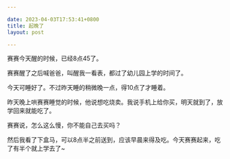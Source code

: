 ```yaml
---

date: 2023-04-03T17:53:41+0800
title: 起晚了
layout: post

---
```


赛赛今天醒的时候，已经8点45了。

赛赛醒了之后喊爸爸，叫醒我一看表，都过了幼儿园上学的时间了。

今天可睡好了。不过昨天睡的稍微晚一点，得10点了才睡着。

昨天晚上哄赛赛睡觉的时候，他说想吃烧卖。我说手机上给你买，明天就到了，放学回来就能吃了。

赛赛说，怎么这么慢，你不能自己去买吗？

然后我看了下盒马，可以8点半之前送到，应该早晨来得及吃。今天赛赛起来，吃了有半个就上学去了~

